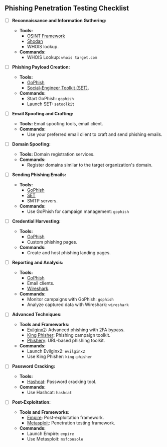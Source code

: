 ## Phishing Penetration Testing Checklist

- [ ] **Reconnaissance and Information Gathering:**
   - **Tools:** 
     - [OSINT Framework](https://osintframework.com/)
     - [Shodan](https://www.shodan.io/)
     - WHOIS lookup.
   - **Commands:** 
     - WHOIS Lookup: `whois target.com`

- [ ] **Phishing Payload Creation:**
   - **Tools:** 
     - [GoPhish](https://getgophish.com/)
     - [Social-Engineer Toolkit (SET)](https://github.com/trustedsec/social-engineer-toolkit).
   - **Commands:** 
     - Start GoPhish: `gophish`
     - Launch SET: `setoolkit`

- [ ] **Email Spoofing and Crafting:**
   - **Tools:** Email spoofing tools, email client.
   - **Commands:** 
     - Use your preferred email client to craft and send phishing emails.

- [ ] **Domain Spoofing:**
   - **Tools:** Domain registration services.
   - **Commands:** 
     - Register domains similar to the target organization's domain.

- [ ] **Sending Phishing Emails:**
   - **Tools:** 
     - [GoPhish](https://getgophish.com/)
     - [SET](https://github.com/trustedsec/social-engineer-toolkit)
     - SMTP servers.
   - **Commands:** 
     - Use GoPhish for campaign management: `gophish`

- [ ] **Credential Harvesting:**
   - **Tools:** 
     - [GoPhish](https://getgophish.com/)
     - Custom phishing pages.
   - **Commands:** 
     - Create and host phishing landing pages.

- [ ] **Reporting and Analysis:**
   - **Tools:** 
     - [GoPhish](https://getgophish.com/)
     - Email clients.
     - [Wireshark](https://www.wireshark.org/).
   - **Commands:** 
     - Monitor campaigns with GoPhish: `gophish`
     - Analyze captured data with Wireshark: `wireshark`

- [ ] **Advanced Techniques:**
   - **Tools and Frameworks:** 
     - [Evilginx2](https://github.com/kgretzky/evilginx2): Advanced phishing with 2FA bypass.
     - [King Phisher](https://github.com/securestate/king-phisher): Phishing campaign toolkit.
     - [Phishery](https://github.com/ryhanson/phishery): URL-based phishing toolkit.
   - **Commands:** 
     - Launch Evilginx2: `evilginx2`
     - Use King Phisher: `king-phisher`

- [ ] **Password Cracking:**
   - **Tools:** 
     - [Hashcat](https://hashcat.net/hashcat/): Password cracking tool.
   - **Commands:** 
     - Use Hashcat: `hashcat`

- [ ] **Post-Exploitation:**
   - **Tools and Frameworks:** 
     - [Empire](https://github.com/BC-SECURITY/Empire): Post-exploitation framework.
     - [Metasploit](https://www.metasploitunleashed.com/): Penetration testing framework.
   - **Commands:** 
     - Launch Empire: `empire`
     - Use Metasploit: `msfconsole`
